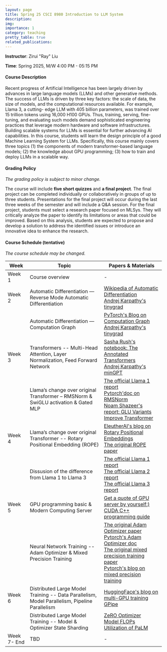 ```yaml
---
layout: page
title: Spring 25 CSCI 8980 Introduction to LLM System
description: 
img:
importance: 1
category: teaching
pretty_table: true
related_publications: 
---
```


**Instructor**: Zirui "Ray" Liu

**Time**: Spring 2025, M/W 4:00 PM - 05:15 PM

#### **Course Description**

Recent progress of Artificial Intelligence has been largely driven by advances in large language models (LLMs) and other generative methods. The success of LLMs is driven by three key factors: the scale of data, the size of models, and the computational resources available. For example, Llama 3, a cutting- edge LLM with 405 billion parameters, was trained over 15 trillion tokens using 16,000 H100 GPUs. Thus, training, serving, fine-tuning, and evaluating such models demand sophisticated engineering practices that leverage modern hardware and software infrastructures. Building scalable systems for LLMs is essential for further advancing AI capabilities.
In this course, students will learn the design principle of a good Machine Learning System for LLMs. Specifically, this course mainly covers three topics (1) the components of modern transformer-based language models; (2) the knowledge about GPU programming; (3) how to train and deploy LLMs in a scalable way.

#### **Grading Policy**

*The grading policy is subject to minor change.*

The course will include **five short quizzes** and **a final project**. The final project can be completed individually or collaboratively in groups of up to three students. Presentations for the final project will occur during the last three weeks of the semester and will include a Q&A session.
For the final project, students must select a research paper focused on MLSys. They will critically analyze the paper to identify its limitations or areas that could be improved. Based on this analysis, students are expected to propose and develop a solution to address the identified issues or introduce an innovative idea to enhance the research.


####  **Course Schedule (tentative)**

*The course schedule may be changed.*

| Week   | Topic                                               | Papers & Materials                                                                                       |
|--------|-----------------------------------------------------|---------------------------------------------------------------------------------------------------------|
| Week 1 | Course overview                                     | -                                                                                                       |
| Week 2 | Automatic Differentiation — Reverse Mode Automatic Differentiation           | [Wikipedia of Automatic Differentiation](https://en.wikipedia.org/wiki/Automatic_differentiation)  <br> [Andrej Karpathy's tinygrad](https://github.com/karpathy/micrograd)    |
|  | Automatic Differentiation — Computation Graph      | [PyTorch's Blog on Computation Graph](https://pytorch.org/blog/computational-graphs-constructed-in-pytorch/) <br> [Andrej Karpathy's tinygrad](https://github.com/karpathy/micrograd) |
| Week 3       | Transformers -- Multi-Head Attention, Layer Normalization, Feed Forward Network      | [Sasha Rush's notebook: The Annotated Transformers](https://nlp.seas.harvard.edu/annotated-transformer/) <br> [Andrej Karpathy's minGPT](https://github.com/karpathy/minGPT)  |
|        | Llama’s change over original Transformer – RMSNorm & SwiGLU activation & Gated MLP | [ The official Llama 1 report](https://arxiv.org/pdf/2302.13971) <br> [Pytorch'doc on RMSNorm](https://pytorch.org/docs/stable/generated/torch.nn.modules.normalization.RMSNorm.html) <br> [Noam Shazeer's report: GLU Variants Improve Transformer](https://arxiv.org/pdf/2002.05202)| 
| Week 4      | Llama’s change over original Transformer  -- Rotary Positional Embedding (ROPE)   | [ EleutherAI's blog on Rotary Positional Embeddings](https://blog.eleuther.ai/rotary-embeddings/) <br> [The original ROPE paper](https://arxiv.org/abs/2104.09864)| 
|      | Dissusion of the difference from Llama 1 to Llama 3    | [ The official Llama 1 report](https://arxiv.org/pdf/2302.13971) <br> [ The official Llama 2 report](https://arxiv.org/abs/2307.09288) <br> [ The official Llama 3 report](https://arxiv.org/abs/2407.21783) <br>| 
| Week 5       | GPU programming basic & Modern Computing Server | [Get a quote of GPU server by yourself:)](https://configurator.exxactcorp.com/configure/TS4-115581668) <br> [CUDA C++ programming guide](https://docs.nvidia.com/cuda/cuda-c-programming-guide/)| 
|        | Neural Network Training -- Adam Optimizer & Mixed Precision Training | [The original Adam Optimizer paper](https://arxiv.org/abs/1412.6980) <br> [Pytorch's Adam Optimizer doc](https://pytorch.org/docs/stable/generated/torch.optim.Adam.html) <br> [The original mixed precision training paper](https://arxiv.org/abs/1710.03740) <br> [Pytorch's blog on mixed precision training](https://pytorch.org/blog/what-every-user-should-know-about-mixed-precision-training-in-pytorch/) | 
| Week 6       | Distributed Large Model Training -- Data Parallelism, Model Parallelism, Pipeline Parallelism | [HuggingFace's blog on multi-GPU training](https://huggingface.co/docs/transformers/main/en/perf_train_gpu_many) <br> [GPipe](https://arxiv.org/abs/1811.06965) | 
|        | Distributed Large Model Training -- Model & Optimizer State Sharding   | [ZeRO Optimizer](https://arxiv.org/abs/1910.02054) <br> [Model FLOPs Utilization of PaLM](https://arxiv.org/pdf/2204.02311) | 
| Week 7- End       | TBD | -|

<!-- | Week X       | GPU Programming Basic -- Roofline Analysis | [NERSC Tutorials on Roofline Analysis](https://docs.nersc.gov/tools/performance/roofline/) |
| Week X       | GPU Programming Basic -- Matrix Multiplication with Triton | [Triton's blog on Matrix Multiplication](https://triton-lang.org/main/getting-started/tutorials/03-matrix-multiplication.html) | -->